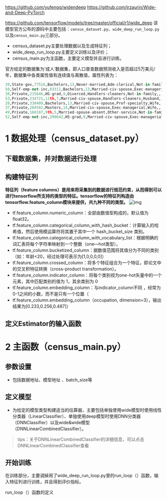 https://github.com/yufengg/widendeep
https://github.com/jrzaurin/Wide-and-Deep-PyTorch

https://github.com/tensorflow/models/tree/master/official/r1/wide_deep
该模型官方公布的源码中主要包括：`census_dataset.py`、`wide_deep_run_loop.py`以及`census_main.py`三部分。

- census_dataset.py主要处理数据以及生成特征列；
- wide_deep_run_loop.py主要定义训练以及评价；
- census_main.py为主函数，主要定义模型并且进行训练。

官方给定的数据集为‘成人’数据集，即人口普查数据预测收入是否超过5万美元/年，数据集中各类属性值有连续值与离散值，属性列表为：

```python
39,State-gov,77516,Bachelors,13,Never-married,Adm-clerical,Not-in-family,,,2174,0,40,,<=50K
50,Self-emp-not-inc,83311,Bachelors,13,Married-civ-spouse,Exec-managerial,Husband,,,0,0,13,,<=50K
38,Private,215646,HS-grad,9,Divorced,Handlers-cleaners,Not-in-family,,,0,0,40,,<=50K
53,Private,234721,11th,7,Married-civ-spouse,Handlers-cleaners,Husband,,,0,0,40,,<=50K
28,Private,338409,Bachelors,13,Married-civ-spouse,Prof-specialty,Wife,,,0,0,40,,<=50K
37,Private,284582,Masters,14,Married-civ-spouse,Exec-managerial,Wife,,,0,0,40,,<=50K
49,Private,160187,9th,5,Married-spouse-absent,Other-service,Not-in-family,,,0,0,16,,<=50K
52,Self-emp-not-inc,209642,HS-grad,9,Married-civ-spouse,Exec-managerial,Husband,,,0,0,45,,>50K
```

# 1 数据处理（census_dataset.py）
  
## 下载数据集，并对数据进行处理
## 构建特征列
**特征列（feature columns）是用来将采集到的数据进行规范约束，从而得到可以进行tensorflow所支持的类型的特征。tensorflow的特征列构造由tensorflow.feature_column模块来提供，共九种不同的类型。**
![img](img/6.png)
- tf.feature_column.numeric_column：全部由数值型构成的，默认值为float32。
- tf.feature_column.categorical_column_with_hash_bucket：计算输入的哈希值，然后使用模运算符将其置于其中一个 hash_bucket_size 类别。
- tf.feature_column.categorical_column_with_vocabulary_list：根据明确的词汇表将每个字符串映射到一个整数（one—hot类型）。
- tf.feature_column.bucketized_column：据数值范围将其值分为不同的类别（如：年龄<20，经过处理可表示为[1,0,0,0,0]）
- tf.feature_column.crossed_column：将多个特征组合为一个特征，即论文中的交叉积特征转换（cross-product transformation）。
- tf.feature_column.indicator_column：将每个类别视为one-hot矢量中的一个元素，其中匹配类别的值为 1，其余类别为 0
- tf.feature_column.embedding_column：与indicator_column不同 ，经常为0-1之间的小数，而不是只有一个位置（
- tf.feature_column.embedding_column（occupation, dimension=3），输出结果为[0.233,0.256,0.487]）

## 定义Estimator的输入函数

# 2 主函数（census_main.py）

## 参数设置
- 包括数据地址、模型地址 、batch_size等

## 定义模型
- 为给定的模型类型构建适当的估算器，主要包括单独使用wide模型时使用线性分类器（LinearClassifier）、单独使用deep模型时使用DNN分类器（DNNClassifier）以及wide&wide模型（DNNLinearCombinedClassifier）。

> tips：关于DNNLinearCombinedClassifier的详细信息，可以点击DNNLinearCombinedClassifier查看

## 开始训练

在训练部分，主要调掉用了wide_deep_run_loop.py里的run_loop（）函数，输入特征列进行训练，并且得到评价指标。

run_loop（）函数的定义